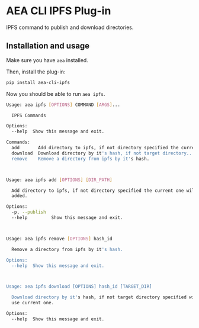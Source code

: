 # AEA CLI IPFS Plug-in

IPFS command to publish and download directories.

## Installation and usage

Make sure you have `aea` installed.

Then, install the plug-in:

``` bash
pip install aea-cli-ipfs
```

Now you should be able to run `aea ipfs`.

``` bash
Usage: aea ipfs [OPTIONS] COMMAND [ARGS]...

  IPFS Commands

Options:
  --help  Show this message and exit.

Commands:
  add       Add directory to ipfs, if not directory specified the current...
  download  Download directory by it's hash, if not target directory...
  remove    Remove a directory from ipfs by it's hash.



Usage: aea ipfs add [OPTIONS] [DIR_PATH]

  Add directory to ipfs, if not directory specified the current one will be
  added.

Options:
  -p, --publish
  --help         Show this message and exit.



Usage: aea ipfs remove [OPTIONS] hash_id

  Remove a directory from ipfs by it's hash.

Options:
  --help  Show this message and exit.



Usage: aea ipfs download [OPTIONS] hash_id [TARGET_DIR]

  Download directory by it's hash, if not target directory specified will
  use current one.

Options:
  --help  Show this message and exit.

```
